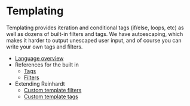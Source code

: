 # Templating


Templating provides iteration and conditional tags (if/else, loops, etc) as well as dozens of built-in filters and tags. We have autoescaping, which makes it harder to output unescaped user input, and of course you can write your own tags and filters.


  * [Language overview](reinhardt/templates.html)
  * References for the built in
    * [Tags](reinhardt/tags.html)
    * [Filters](reinhardt/filters.html)
  * Extending Reinhardt
    * [Custom template filters](reinhardt/custom-template-filters.html)
    * [Custom template tags](reinhardt/custom-template-tags.html)